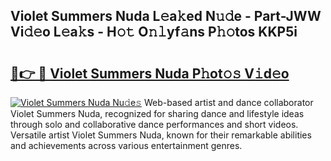 ## Violet Summers Nuda L𝚎a𝚔ed N𝚞𝚍e - Part-JWW Vi𝚍𝚎o L𝚎a𝚔s - H𝚘𝚝 O𝚗𝚕yf𝚊ns P𝚑𝚘tos KKP5i

# <h2><a href="http://kfaan8b.oniu.top/?m=Violet+Summers+Nuda">🔗👉 🔴 Violet Summers Nuda P𝚑ot𝚘𝚜 V𝚒d𝚎o</a></h2>

[![Violet Summers Nuda Nu𝚍e𝚜](https://i.imgur.com/0qMVB7G.gif)](http://kfaan8b.oniu.top/?m=Violet+Summers+Nuda)
Web-based artist and dance collaborator Violet Summers Nuda, recognized for sharing dance and lifestyle ideas through solo and collaborative dance performances and short videos. Versatile artist Violet Summers Nuda, known for their remarkable abilities and achievements across various entertainment genres.  
